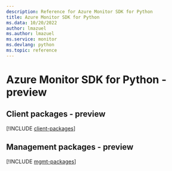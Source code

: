 ```yaml
---
description: Reference for Azure Monitor SDK for Python
title: Azure Monitor SDK for Python
ms.data: 10/20/2022
author: lmazuel
ms.author: lmazuel
ms.service: monitor
ms.devlang: python
ms.topic: reference
---
```

# Azure Monitor SDK for Python - preview

## Client packages - preview
[!INCLUDE [client-packages](monitor-client-index.md)]
## Management packages - preview
[!INCLUDE [mgmt-packages](monitor-mgmt-index.md)]